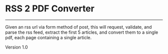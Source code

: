 # RSS 2 PDF Converter

---

Given an rss url via form method of post, this will request, validate, and parse the rss feed, extract the first 5 articles, and convert them to a single pdf, each page containing a single article.
 
Version 1.0
